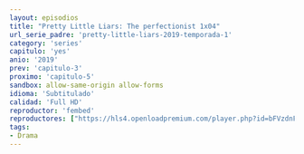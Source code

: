 ```yaml
---
layout: episodios
title: "Pretty Little Liars: The perfectionist 1x04"
url_serie_padre: 'pretty-little-liars-2019-temporada-1'
category: 'series'
capitulo: 'yes'
anio: '2019'
prev: 'capitulo-3'
proximo: 'capitulo-5'
sandbox: allow-same-origin allow-forms
idioma: 'Subtitulado'
calidad: 'Full HD'
reproductor: 'fembed'
reproductores: ["https://hls4.openloadpremium.com/player.php?id=bFVzdnFtbTRVZFI2TjFYc0dKMkJ6dkJRUDFCWnZFTHBtMjhydGNHNEl5eVNkNjRMT3hwZmxBUFFVeHQ4RFhqOUJMNDVieXk1dUhjTWYxUGU1VDN6aXc9PQ&sub=https://sub.cuevana2.io/vtt-sub/sub7/Pretty.Little.Liars.The.Perfectionists.S01E04.vtt"]
tags:
- Drama
---
```













